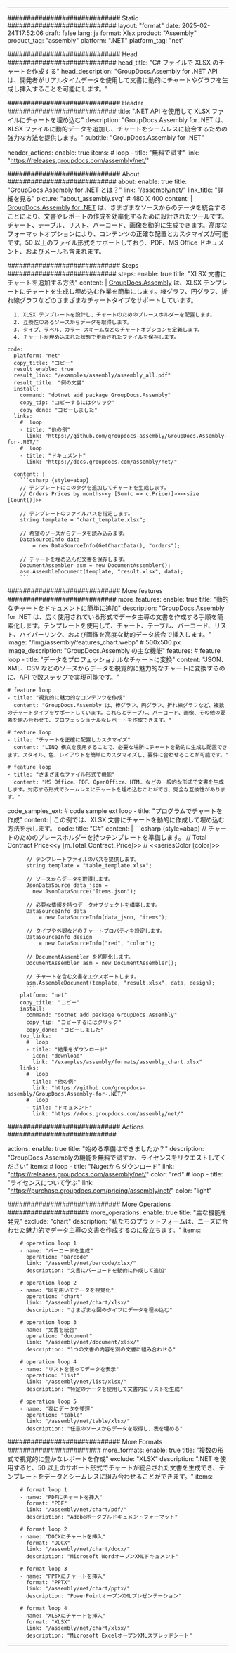 



---
############################# Static ############################
layout: "format"
date:  2025-02-24T17:52:06
draft: false
lang: ja
format: Xlsx
product: "Assembly"
product_tag: "assembly"
platform: ".NET"
platform_tag: "net"

############################# Head ############################
head_title: "C# ファイルで XLSX のチャートを作成する"
head_description: "GroupDocs.Assembly for .NET API は、開発者がリアルタイムデータを使用して文書に動的にチャートやグラフを生成し挿入することを可能にします。"

############################# Header ############################
title: ".NET API を使用して XLSX ファイルにチャートを埋め込む" 
description: "GroupDocs.Assembly for .NET は、XLSX ファイルに動的データを追加し、チャートをシームレスに統合するための強力な方法を提供します。"
subtitle: "GroupDocs.Assembly for .NET" 

header_actions:
  enable: true
  items:
    #  loop
    - title: "無料で試す"
      link: "https://releases.groupdocs.com/assembly/net/"
      
############################# About ############################
about:
    enable: true
    title: "GroupDocs.Assembly for .NET とは？"
    link: "/assembly/net/"
    link_title: "詳細を見る"
    picture: "about_assembly.svg" # 480 X 400
    content: |
       [GroupDocs.Assembly for .NET](/assembly/net/) は、さまざまなソースからのデータを統合することにより、文書やレポートの作成を効率化するために設計されたツールです。チャート、テーブル、リスト、バーコード、画像を動的に生成できます。高度なフォーマットオプションにより、コンテンツの正確な配置とカスタマイズが可能です。50 以上のファイル形式をサポートしており、PDF、MS Office ドキュメント、およびメールも含まれます。

############################# Steps ############################
steps:
    enable: true
    title: "XLSX 文書にチャートを追加する方法"
    content: |
      [GroupDocs.Assembly](/assembly/net/) は、XLSX テンプレートにチャートを生成し埋め込む作業を簡単にします。棒グラフ、円グラフ、折れ線グラフなどのさまざまなチャートタイプをサポートしています。
      
      1. XLSX テンプレートを設計し、チャートのためのプレースホルダーを配置します。
      2. 互換性のあるソースからデータを取得します。
      3. タイプ、ラベル、カラー スキームなどのチャートオプションを定義します。
      4. チャートが埋め込まれた状態で更新されたファイルを保存します。
   
    code:
      platform: "net"
      copy_title: "コピー"
      result_enable: true
      result_link: "/examples/assembly/assembly_all.pdf"
      result_title: "例の文書"
      install:
        command: "dotnet add package GroupDocs.Assembly"
        copy_tip: "コピーするにはクリック"
        copy_done: "コピーしました"
      links:
        #  loop
        - title: "他の例"
          link: "https://github.com/groupdocs-assembly/GroupDocs.Assembly-for-.NET/"
        #  loop
        - title: "ドキュメント"
          link: "https://docs.groupdocs.com/assembly/net/"
          
      content: |
        ```csharp {style=abap}
        // テンプレートにこのタグを追加してチャートを生成します。
        // Orders Prices by months<<y [Sum(c => c.Price)]>><<size [Count()]>>

        // テンプレートのファイルパスを指定します。
        string template = "chart_template.xlsx";

        // 希望のソースからデータを読み込みます。
        DataSourceInfo data 
            = new DataSourceInfo(GetChartData(), "orders");

        // チャートを埋め込んだ文書を保存します。
        DocumentAssembler asm = new DocumentAssembler();
        asm.AssembleDocument(template, "result.xlsx", data);
        ```            

############################# More features ############################
more_features:
  enable: true
  title: "動的なチャートをドキュメントに簡単に追加"
  description: "GroupDocs.Assembly for .NET は、広く使用されている形式でデータ主導の文書を作成する手順を簡素化します。テンプレートを使用して、チャート、テーブル、バーコード、リスト、ハイパーリンク、および画像を高度な動的データ統合で挿入します。"
  image: "/img/assembly/features_chart.webp" # 500x500 px
  image_description: "GroupDocs.Assembly の主な機能"
  features:
    # feature loop
    - title: "データをプロフェッショナルなチャートに変換"
      content: "JSON、XML、CSV などのソースからデータを視覚的に魅力的なチャートに変換するのに、API で数ステップで実現可能です。"

    # feature loop
    - title: "視覚的に魅力的なコンテンツを作成"
      content: "GroupDocs.Assembly は、棒グラフ、円グラフ、折れ線グラフなど、複数のチャートタイプをサポートしています。これらとテーブル、バーコード、画像、その他の要素を組み合わせて、プロフェッショナルなレポートを作成できます。"

    # feature loop
    - title: "チャートを正確に配置しカスタマイズ"
      content: "LINQ 構文を使用することで、必要な場所にチャートを動的に生成し配置できます。スタイル、色、レイアウトを簡単にカスタマイズし、要件に合わせることが可能です。"

    # feature loop
    - title: "さまざまなファイル形式で機能"
      content: "MS Office、PDF、OpenOffice、HTML などの一般的な形式で文書を生成します。対応する形式でシームレスにチャートを埋め込むことができ、完全な互換性があります。"
      
  code_samples_ext:
    # code sample ext loop
    - title: "プログラムでチャートを作成"
      content: |
        この例では、XLSX 文書にチャートを動的に作成して埋め込む方法を示します。
      code:
        title: "C#"
        content: |
          ```csharp {style=abap}
          // チャートのためのプレースホルダーを持つテンプレートを準備します。
          // Total Contract Price<<y [m.Total_Contract_Price]>>
          // <<seriesColor [color]>>

          // テンプレートファイルのパスを提供します。
          string template = "table_template.xlsx";

          // ソースからデータを取得します。
          JsonDataSource data_json = 
            new JsonDataSource("Items.json");

          // 必要な情報を持つデータオブジェクトを構築します。
          DataSourceInfo data 
              = new DataSourceInfo(data_json, "items");

          // タイプや外観などのチャートプロパティを設定します。
          DataSourceInfo design 
              = new DataSourceInfo("red", "color");

          // DocumentAssembler を初期化します。
          DocumentAssembler asm = new DocumentAssembler();

          // チャートを含む文書をエクスポートします。
          asm.AssembleDocument(template, "result.xlsx", data, design);
          ```
        platform: "net"
        copy_title: "コピー"
        install:
          command: "dotnet add package GroupDocs.Assembly"
          copy_tip: "コピーするにはクリック"
          copy_done: "コピーしました"
        top_links:
          #  loop
          - title: "結果をダウンロード"
            icon: "download"
            link: "/examples/assembly/formats/assembly_chart.xlsx"
        links:
          #  loop
          - title: "他の例"
            link: "https://github.com/groupdocs-assembly/GroupDocs.Assembly-for-.NET/"
          #  loop
          - title: "ドキュメント"
            link: "https://docs.groupdocs.com/assembly/net/"
            

            


############################# Actions ############################

actions:
  enable: true
  title: "始める準備はできましたか？"
  description: "GroupDocs.Assemblyの機能を無料で試すか、ライセンスをリクエストしてください"
  items:
    #  loop
    - title: "Nugetからダウンロード"
      link: "https://releases.groupdocs.com/assembly/net/"
      color: "red"
        #  loop
    - title: "ライセンスについて学ぶ"
      link: "https://purchase.groupdocs.com/pricing/assembly/net/"
      color: "light"


############################# More Operations #####################
more_operations:
    enable: true
    title: "主な機能を発見"
    exclude: "chart"
    description: "私たちのプラットフォームは、ニーズに合わせた魅力的でデータ主導の文書を作成するのに役立ちます。"
    items: 
          
        # operation loop 1
        - name: "バーコードを生成"
          operation: "barcode"
          link: "/assembly/net/barcode/xlsx/"
          description: "文書にバーコードを動的に作成して追加"

        # operation loop 2
        - name: "図を用いてデータを視覚化"
          operation: "chart"
          link: "/assembly/net/chart/xlsx/"
          description: "さまざまな図のタイプにデータを埋め込む"

        # operation loop 3
        - name: "文書を統合"
          operation: "document"
          link: "/assembly/net/document/xlsx/"
          description: "1つの文書の内容を別の文書に組み合わせる"

        # operation loop 4
        - name: "リストを使ってデータを表示"
          operation: "list"
          link: "/assembly/net/list/xlsx/"
          description: "特定のデータを使用して文書内にリストを生成"

        # operation loop 5
        - name: "表にデータを整理"
          operation: "table"
          link: "/assembly/net/table/xlsx/"
          description: "任意のソースからデータを取得し、表を埋める"
         
          
############################# More Formats ########################
more_formats:
    enable: true
    title: "複数の形式で視覚的に豊かなレポートを作成"
    exclude: "XLSX"
    description: ".NET を使用すると、50 以上のサポート形式でチャートが統合された文書を生成でき、テンプレートをデータとシームレスに組み合わせることができます。"
    items: 
          
        # format loop 1
        - name: "PDFにチャートを挿入"
          format: "PDF"
          link: "/assembly/net/chart/pdf/"
          description: "Adobeポータブルドキュメントフォーマット"
          
        # format loop 2
        - name: "DOCXにチャートを挿入"
          format: "DOCX"
          link: "/assembly/net/chart/docx/"
          description: "Microsoft WordオープンXMLドキュメント"
          
        # format loop 3
        - name: "PPTXにチャートを挿入"
          format: "PPTX"
          link: "/assembly/net/chart/pptx/"
          description: "PowerPointオープンXMLプレゼンテーション"
          
        # format loop 4
        - name: "XLSXにチャートを挿入"
          format: "XLSX"
          link: "/assembly/net/chart/xlsx/"
          description: "Microsoft ExcelオープンXMLスプレッドシート"


          

---